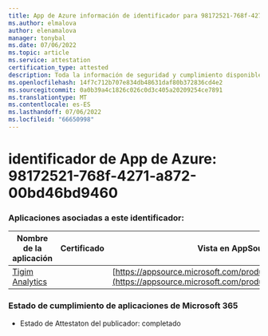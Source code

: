 ```yaml
---
title: App de Azure información de identificador para 98172521-768f-4271-a872-00bd46bd9460
ms.author: elmalova
author: elenamalova
manager: tonybal
ms.date: 07/06/2022
ms.topic: article
ms.service: attestation
certification_type: attested
description: Toda la información de seguridad y cumplimiento disponible para 98172521-768f-4271-a872-00bd46bd9460.
ms.openlocfilehash: 14f7c712b707e834db48631daf80b372836cd4e2
ms.sourcegitcommit: 0a0b39a4c1826c026c0d3c405a20209254ce7891
ms.translationtype: MT
ms.contentlocale: es-ES
ms.lasthandoff: 07/06/2022
ms.locfileid: "66650998"
---
```

# <a name="azure-app-id-98172521-768f-4271-a872-00bd46bd9460"></a>identificador de App de Azure: 98172521-768f-4271-a872-00bd46bd9460


### <a name="apps-associated-with-this-id"></a>Aplicaciones asociadas a este identificador:
| **Nombre de la aplicación** | **Certificado** | **Vista en AppSource** |
|--------------|---------------|-----------------------|
| [Tigim Analytics](../forward/WA200004242.md) |  | [https://appsource.microsoft.com/product/office/WA200004242](https://appsource.microsoft.com/product/office/WA200004242) |

### <a name="microsoft-365-app-compliance-status"></a>Estado de cumplimiento de aplicaciones de Microsoft 365
- Estado de Attestaton del publicador: completado
